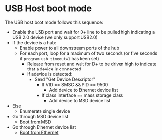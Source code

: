 # USB Host boot mode

The USB host boot mode follows this sequence:

* Enable the USB port and wait for D+ line to be pulled high indicating a USB 2.0 device (we only support USB2.0)
* If the device is a hub:
  * Enable power to all downstream ports of the hub
  * For each port, loop for a maximum of two seconds (or five seconds if `program_usb_timeout=1` has been set)
    * Release from reset and wait for D+ to be driven high to indicate that a device is connected
    * If adevice is detected:
      * Send "Get Device Descriptor"
        * If VID == SMSC && PID == 9500
          * Add device to Ethernet device list
        * If class interface == mass storage class
          * Add device to MSD device list
* Else
  * Enumerate single device
* Go through MSD device list
  * [Boot from MSD](msd.md)
* Go through Ethernet device list
  * [Boot from Ethernet](net.md)

